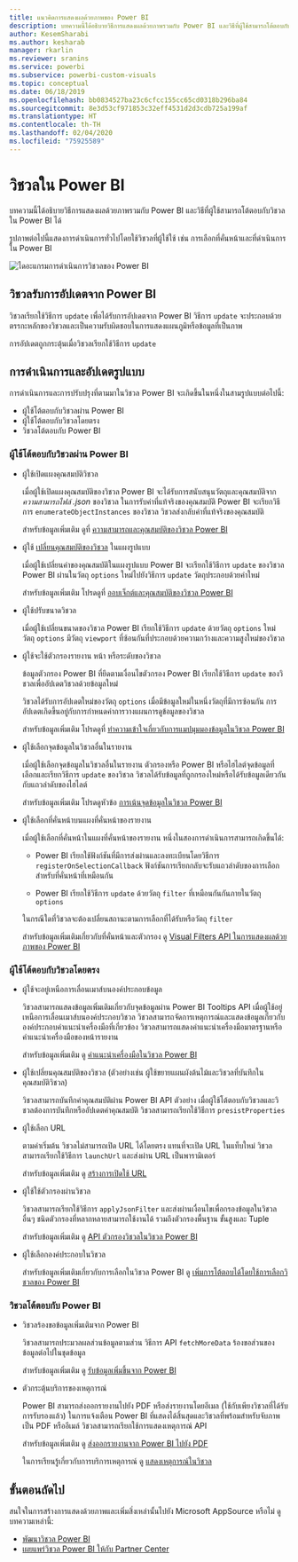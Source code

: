 ```yaml
---
title: แนวคิดการแสดงผลด้วยภาพของ Power BI
description: บทความนี้ได้อธิบายวิธีการแสดงผลด้วยภาพรวมกับ Power BI และวิธีที่ผู้ใช้สามารถโต้ตอบกับวิชวลใน Power BI ได้
author: KesemSharabi
ms.author: kesharab
manager: rkarlin
ms.reviewer: sranins
ms.service: powerbi
ms.subservice: powerbi-custom-visuals
ms.topic: conceptual
ms.date: 06/18/2019
ms.openlocfilehash: bb0834527ba23c6cfcc155cc65cd0318b296ba84
ms.sourcegitcommit: 8e3d53cf971853c32eff4531d2d3cdb725a199af
ms.translationtype: HT
ms.contentlocale: th-TH
ms.lasthandoff: 02/04/2020
ms.locfileid: "75925589"
---
```

# <a name="visuals-in-power-bi"></a>วิชวลใน Power BI

บทความนี้ได้อธิบายวิธีการแสดงผลด้วยภาพรวมกับ Power BI และวิธีที่ผู้ใช้สามารถโต้ตอบกับวิชวลใน Power BI ได้ 

รูปภาพต่อไปนี้แสดงการดำเนินการทั่วไปโดยใช้วิชวลที่ผู้ใช้ใช้ เช่น การเลือกที่คั่นหน้าและที่ดำเนินการใน Power BI

![ไดอะแกรมการดำเนินการวิชวลของ Power BI](./media/visual-concept.svg)

## <a name="visuals-get-updates-from-power-bi"></a>วิชวลรับการอัปเดตจาก Power BI

วิชวลเรียกใช้วิธีการ `update` เพื่อได้รับการอัปเดตจาก Power BI วิธีการ `update` จะประกอบด้วยตรรกะหลักของวิชวลและเป็นความรับผิดชอบในการแสดงแผนภูมิหรือข้อมูลที่เป็นภาพ

การอัปเดตถูกกระตุ้นเมื่อวิชวลเรียกใช้วิธีการ `update`

## <a name="action-and-update-patterns"></a>การดำเนินการและอัปเดตรูปแบบ

การดำเนินการและการปรับปรุงที่ตามมาในวิชวล Power BI จะเกิดขึ้นในหนึ่งในสามรูปแบบต่อไปนี้:

* ผู้ใช้โต้ตอบกับวิชวลผ่าน Power BI
* ผู้ใช้โต้ตอบกับวิชวลโดยตรง
* วิชวลโต้ตอบกับ Power BI

### <a name="user-interacts-with-a-visual-through-power-bi"></a>ผู้ใช้โต้ตอบกับวิชวลผ่าน Power BI

* ผู้ใช้เปิดแผงคุณสมบัติวิชวล

    เมื่อผู้ใช้เปิดแผงคุณสมบัติของวิชวล Power BI จะได้รับการสนับสนุนวัตถุและคุณสมบัติจาก *ความสามารถไฟล์ .json* ของวิชวล ในการรับค่าที่แท้จริงของคุณสมบัติ Power BI จะเรียกวิธีการ `enumerateObjectInstances` ของวิชวล วิชวลส่งกลับค่าที่แท้จริงของคุณสมบัติ

    สำหรับข้อมูลเพิ่มเติม ดูที่ [ความสามารถและคุณสมบัติของวิชวล Power BI](capabilities.md)

* ผู้ใช้ [ เปลี่ยนคุณสมบัติของวิชวล](../../visuals/power-bi-visualization-customize-title-background-and-legend.md) ในแผงรูปแบบ

    เมื่อผู้ใช้เปลี่ยนค่าของคุณสมบัติในแผงรูปแบบ Power BI จะเรียกใช้วิธีการ `update` ของวิชวล Power BI ผ่านในวัตถุ `options` ใหม่ไปยังวิธีการ `update` วัตถุประกอบด้วยค่าใหม่

    สำหรับข้อมูลเพิ่มเติม โปรดดูที่ [ออบเจ็กต์และคุณสมบัติของวิชวล Power BI](objects-properties.md)

* ผู้ใช้ปรับขนาดวิชวล

    เมื่อผู้ใช้เปลี่ยนขนาดของวิชวล Power BI เรียกใช้วิธีการ `update` ด้วยวัตถุ `options` ใหม่ วัตถุ `options` มีวัตถุ `viewport` ที่ซ้อนกันที่ประกอบด้วยความกว้างและความสูงใหม่ของวิชวล

* ผู้ใช้จะใช้ตัวกรองรายงาน หน้า หรือระดับของวิชวล

    ข้อมูลตัวกรอง Power BI ที่ยึดตามเงื่อนไขตัวกรอง Power BI เรียกใช้วิธีการ `update` ของวิชวลเพื่ออัปเดตวิชวลด้วยข้อมูลใหม่

    วิชวลได้รับการอัปเดตใหม่ของวัตถุ `options` เมื่อมีข้อมูลใหม่ในหนึ่งวัตถุที่มีการซ้อนกัน การอัปเดตเกิดขึ้นอยู่กับการกำหนดค่าการวางแผนการดูข้อมูลของวิชวล

    สำหรับข้อมูลเพิ่มเติม โปรดดูที่ [ทำความเข้าใจเกี่ยวกับการแมปมุมมองข้อมูลในวิชวล Power BI](dataview-mappings.md)

* ผู้ใช้เลือกจุดข้อมูลในวิชวลอื่นในรายงาน

    เมื่อผู้ใช้เลือกจุดข้อมูลในวิชวลอื่นในรายงาน ตัวกรองหรือ Power BI หรือไฮไลต์จุดข้อมูลที่เลือกและเรียกวิธีการ `update` ของวิชวล วิชวลได้รับข้อมูลที่ถูกกรองใหม่หรือได้รับข้อมูลเดียวกันกับแถวลำดับของไฮไลต์

    สำหรับข้อมูลเพิ่มเติม โปรดดูหัวข้อ [การเน้นจุดข้อมูลในวิชวล Power BI](highlight.md)

* ผู้ใช้เลือกที่คั่นหน้าบนแผงที่คั่นหน้าของรายงาน

    เมื่อผู้ใช้เลือกที่คั่นหน้าในแผงที่คั่นหน้าของรายงาน หนึ่งในสองการดำเนินการสามารถเกิดขึ้นได้:

    * Power BI เรียกใช้ฟังก์ชันที่มีการส่งผ่านและลงทะเบียนโดยวิธีการ `registerOnSelectionCallback` ฟังก์ชันการเรียกกลับจะรับแถวลำดับของการเลือกสำหรับที่คั่นหน้าที่เหมือนกัน

    * Power BI เรียกใช้วิธีการ `update` ด้วยวัตถุ `filter` ที่เหมือนกันกันภายในวัตถุ `options`

    ในกรณีใดที่วิชวลจะต้องเปลี่ยนสถานะตามการเลือกที่ได้รับหรือวัตถุ `filter`

    สำหรับข้อมูลเพิ่มเติมเกี่ยวกับที่คั่นหน้าและตัวกรอง ดู [Visual Filters API ในการแสดงผลด้วยภาพของ Power BI](filter-api.md)

### <a name="user-interacts-with-the-visual-directly"></a>ผู้ใช้โต้ตอบกับวิชวลโดยตรง

* ผู้ใช้จะอยู่เหนือการเลื่อนเมาส์บนองค์ประกอบข้อมูล

    วิชวลสามารถแสดงข้อมูลเพิ่มเติมเกี่ยวกับจุดข้อมูลผ่าน Power BI Tooltips API เมื่อผู้ใช้อยู่เหนือการเลื่อนเมาส์บนองค์ประกอบวิชวล วิชวลสามารถจัดการเหตุการณ์และแสดงข้อมูลเกี่ยวกับองค์ประกอบคำแนะนำเครื่องมือที่เกี่ยวข้อง วิชวลสามารถแสดงคำแนะนำเครื่องมือมาตรฐานหรือคำแนะนำเครื่องมือของหน้ารายงาน

    สำหรับข้อมูลเพิ่มเติม ดู [คำแนะนำเครื่องมือในวิชวล Power BI](add-tooltips.md)

* ผู้ใช้เปลี่ยนคุณสมบัติของวิชวล (ตัวอย่างเช่น ผู้ใช้ขยายแผนผังต้นไม้และวิชวลที่บันทึกในคุณสมบัติวิชวล)

    วิชวลสามารถบันทึกค่าคุณสมบัติผ่าน Power BI API ตัวอย่าง เมื่อผู้ใช้โต้ตอบกับวิชวลและวิชวลต้องการบันทึกหรืออัปเดตค่าคุณสมบัติ วิชวลสามารถเรียกใช้วิธีการ `presistProperties`

* ผู้ใช้เลือก URL

    ตามค่าเริ่มต้น วิชวลไม่สามารถเปิด URL ได้โดยตรง แทนที่จะเปิด URL ในแท็บใหม่ วิชวลสามารถเรียกใช้วิธีการ `launchUrl` และส่งผ่าน URL เป็นพารามิเตอร์

    สำหรับข้อมูลเพิ่มเติม ดู [สร้างการเปิดใช้ URL](launch-url.md)

* ผู้ใช้ใช้ตัวกรองผ่านวิชวล

    วิชวลสามารถเรียกใช้วิธีการ `applyJsonFilter` และส่งผ่านเงื่อนไขเพื่อกรองข้อมูลในวิชวลอื่นๆ ชนิดตัวกรองที่หลากหลายสามารถใช้งานได้ รวมถึงตัวกรองพื้นฐาน ขั้นสูงและ Tuple

    สำหรับข้อมูลเพิ่มเติม ดู [API ตัวกรองวิชวลในวิชวล Power BI](filter-api.md)

* ผู้ใช้เลือกองค์ประกอบในวิชวล

    สำหรับข้อมูลเพิ่มเติมเกี่ยวกับการเลือกในวิชวล Power BI ดู [เพิ่มการโต้ตอบได้โดยใช้การเลือกวิชวลของ Power BI](selection-api.md)

### <a name="visual-interacts-with-power-bi"></a>วิชวลโต้ตอบกับ Power BI

* วิชวลร้องขอข้อมูลเพิ่มเติมจาก Power BI

    วิชวลสามารถประมวลผลส่วนข้อมูลตามส่วน วิธีการ API `fetchMoreData` ร้องขอส่วนของข้อมูลต่อไปในชุดข้อมูล

    สำหรับข้อมูลเพิ่มเติม ดู [รับข้อมูลเพิ่มขึ้นจาก Power BI](fetch-more-data.md)

* ตัวกระตุ้นบริการของเหตุการณ์

    Power BI สามารถส่งออกรายงานไปยัง PDF หรือส่งรายงานโดยอีเมล (ใช้กับเพียงวิชวลที่ได้รับการรับรองแล้ว) ในการแจ้งเตือน Power BI ที่แสดงได้สิ้นสุดและวิชวลที่พร้อมสำหรับจับภาพเป็น PDF หรืออีเมล์ วิชวลสามารถเรียกใช้การแสดงเหตุการณ์ API

    สำหรับข้อมูลเพิ่มเติม ดู [ส่งออกรายงานจาก Power BI ไปยัง PDF](../../consumer/end-user-pdf.md)

    ในการเรียนรู้เกี่ยวกับการบริการเหตุการณ์ ดู [แสดงเหตุการณ์ในวิชวล](event-service.md)

## <a name="next-steps"></a>ขั้นตอนถัดไป

สนใจในการสร้างการแสดงด้วยภาพและเพิ่มสิ่งเหล่านั้นไปยัง Microsoft AppSource หรือไม่ ดูบทความเหล่านี้:

* [พัฒนาวิชวล Power BI](./custom-visual-develop-tutorial.md)
* [เผยแพร่วิชวล Power BI ให้กับ Partner Center](../office-store.md)
